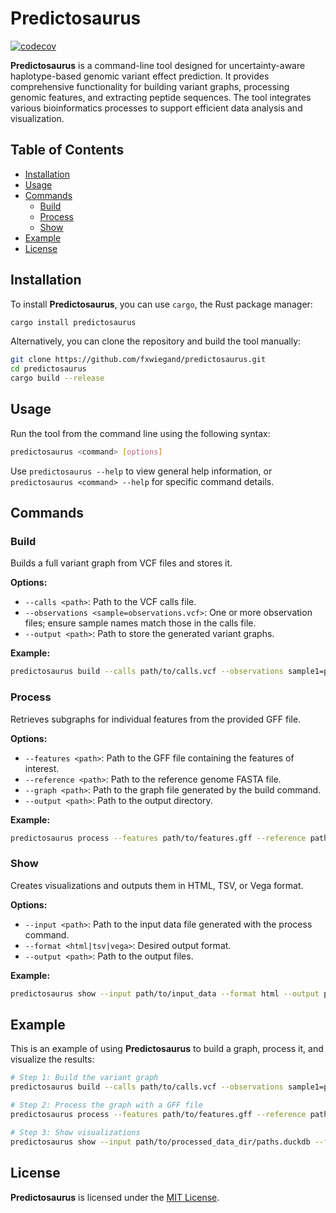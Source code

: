 # Predictosaurus

[![codecov](https://codecov.io/gh/fxwiegand/predictosaurus/graph/badge.svg?token=OSD3PSBS4L)](https://codecov.io/gh/fxwiegand/predictosaurus)

**Predictosaurus** is a command-line tool designed for uncertainty-aware haplotype-based genomic variant effect prediction. It provides comprehensive functionality for building variant graphs, processing genomic features, and extracting peptide sequences. The tool integrates various bioinformatics processes to support efficient data analysis and visualization.

## Table of Contents

- [Installation](#installation)
- [Usage](#usage)
- [Commands](#commands)
    - [Build](#build)
    - [Process](#process)
    - [Show](#show)
- [Example](#example)
- [License](#license)

## Installation

To install **Predictosaurus**, you can use `cargo`, the Rust package manager:

```bash
cargo install predictosaurus
```

Alternatively, you can clone the repository and build the tool manually:

```bash
git clone https://github.com/fxwiegand/predictosaurus.git
cd predictosaurus
cargo build --release
```

## Usage

Run the tool from the command line using the following syntax:

```bash
predictosaurus <command> [options]
```

Use `predictosaurus --help` to view general help information, or `predictosaurus <command> --help` for specific command details.

## Commands

### Build

Builds a full variant graph from VCF files and stores it.

**Options:**

- `--calls <path>`: Path to the VCF calls file.
- `--observations <sample=observations.vcf>`: One or more observation files; ensure sample names match those in the calls file.
- `--output <path>`: Path to store the generated variant graphs.

**Example:**

```bash
predictosaurus build --calls path/to/calls.vcf --observations sample1=path/to/observations1.vcf sample2=path/to/observations2.vcf --output path/to/output
```

### Process

Retrieves subgraphs for individual features from the provided GFF file.

**Options:**

- `--features <path>`: Path to the GFF file containing the features of interest.
- `--reference <path>`: Path to the reference genome FASTA file.
- `--graph <path>`: Path to the graph file generated by the build command.
- `--output <path>`: Path to the output directory.

**Example:**

```bash
predictosaurus process --features path/to/features.gff --reference path/to/reference.fasta --graph path/to/graph --output path/to/output
```

### Show

Creates visualizations and outputs them in HTML, TSV, or Vega format.

**Options:**

- `--input <path>`: Path to the input data file generated with the process command.
- `--format <html|tsv|vega>`: Desired output format.
- `--output <path>`: Path to the output files.

**Example:**

```bash
predictosaurus show --input path/to/input_data --format html --output path/to/output.html
```

## Example

This is an example of using **Predictosaurus** to build a graph, process it, and visualize the results:

```bash
# Step 1: Build the variant graph
predictosaurus build --calls path/to/calls.vcf --observations sample1=path/to/observations1.vcf sample2=path/to/observations2.vcf --output path/to/graph_output_dir

# Step 2: Process the graph with a GFF file
predictosaurus process --features path/to/features.gff --reference path/to/reference.fasta --graph path/to/graph_output_dir/graphs.duckdb --output path/to/processed_data_dir

# Step 3: Show visualizations
predictosaurus show --input path/to/processed_data_dir/paths.duckdb --format html --output path/to/output_html_dir/
```

## License

**Predictosaurus** is licensed under the [MIT License](LICENSE).
